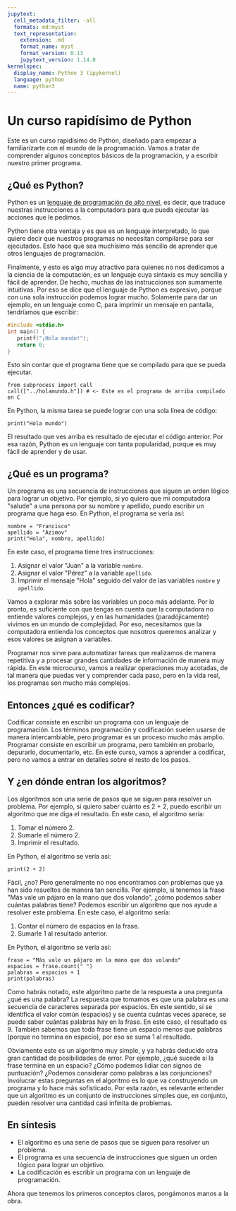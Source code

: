 ```yaml
---
jupytext:
  cell_metadata_filter: -all
  formats: md:myst
  text_representation:
    extension: .md
    format_name: myst
    format_version: 0.13
    jupytext_version: 1.14.0
kernelspec:
  display_name: Python 3 (ipykernel)
  language: python
  name: python3
---
```


# Un curso rapidísimo de Python

Este es un curso rapidísimo de Python, diseñado para empezar a familiarizarte con el mundo de la programación. Vamos a tratar de comprender algunos conceptos básicos de la programación, y a escribir nuestro primer programa.

## ¿Qué es Python?

Python es un [lenguaje de programación de alto nivel](https://sites.google.com/site/teoriadelenguajesycompiladores/aplicaciones-de-la-tecnologia-de-compiladores/implementacion-de-lenguajes-de-programacion-de-alto-nivel), es decir, que traduce nuestras instrucciones a la computadora para que pueda ejecutar las acciones que le pedimos.

Python tiene otra ventaja y es que es un lenguaje interpretado, lo que quiere decir que nuestros programas no necesitan compilarse para ser ejecutados. Esto hace que sea muchísimo más sencillo de aprender que otros lenguajes de programación.

Finalmente, y esto es algo muy atractivo para quienes no nos dedicamos a la ciencia de la computación, es un lenguaje cuya sintaxis es muy sencilla y fácil de aprender. De hecho, muchas de las instrucciones son sumamente intuitivas. Por eso se dice que el lenguaje de Python es expresivo, porque con una sola instrucción podemos lograr mucho. Solamente para dar un ejemplo, en un lenguaje como C, para imprimir un mensaje en pantalla, tendríamos que escribir:

```c
#include <stdio.h>
int main() {
   printf("¡Hola mundo!");
   return 0;
}
```

Esto sin contar que el programa tiene que se compilado para que se pueda ejecutar.

```{code-cell} ipython3
from subprocess import call
call(["../holamundo.h"]) # <- Este es el programa de arriba compilado en C
```

En Python, la misma tarea se puede lograr con una sola línea de código:

```{code-cell}
print("Hola mundo")
```

El resultado que ves arriba es resultado de ejecutar el código anterior. Por esa razón, Python es un lenguaje con tanta popularidad, porque es muy fácil de aprender y de usar.

## ¿Qué es un programa?

Un programa es una secuencia de instrucciones que siguen un orden lógico para lograr un objetivo. Por ejemplo, si yo quiero que mi computadora "salude" a una persona por su nombre y apellido, puedo escribir un programa que haga eso. En Python, el programa se vería así:

```{code-cell}
nombre = "Francisco"
apellido = "Azimov"
print("Hola", nombre, apellido)
```

En este caso, el programa tiene tres instrucciones:

1. Asignar el valor "Juan" a la variable `nombre`.
2. Asignar el valor "Pérez" a la variable `apellido`.
3. Imprimir el mensaje "Hola" seguido del valor de las variables `nombre` y `apellido`.

Vamos a explorar más sobre las variables un poco más adelante. Por lo pronto, es suficiente con que tengas en cuenta que la computadora no entiende valores complejos, y en las humanidades (paradójicamente) vivimos en un mundo de complejidad. Por eso, necesitamos que la computadora entienda los conceptos que nosotros queremos analizar y esos valores se asignan a variables.

Programar nos sirve para automatizar tareas que realizamos de manera repetitiva y a procesar grandes cantidades de información de manera muy rápida. En este microcurso, vamos a realizar operaciones muy acotadas, de tal manera que puedas ver y comprender cada paso, pero en la vida real, los programas son mucho más complejos.

## Entonces ¿qué es codificar?

Codificar consiste en escribir un programa con un lenguaje de programación. Los términos programación y codificación suelen usarse de manera intercambiable, pero programar es un proceso mucho más amplio. Programar consiste en escribir un programa, pero también en probarlo, depurarlo, documentarlo, etc. En este curso, vamos a aprender a codificar, pero no vamos a entrar en detalles sobre el resto de los pasos.

## Y ¿en dónde entran los algoritmos?

Los algoritmos son una serie de pasos que se siguen para resolver un problema. Por ejemplo, si quiero saber cuánto es 2 + 2, puedo escribir un algoritmo que me diga el resultado. En este caso, el algoritmo sería:

1. Tomar el número 2.
2. Sumarle el número 2.
3. Imprimir el resultado.

En Python, el algoritmo se vería así:

```{code-cell}
print(2 + 2)
```

Fácil, ¿no? Pero generalmente no nos encontramos con problemas que ya han sido resueltos de manera tan sencilla. Por ejemplo, si tenemos la frase "Más vale un pájaro en la mano que dos volando", ¿cómo podemos saber cuántas palabras tiene? Podemos escribir un algoritmo que nos ayude a resolver este problema. En este caso, el algoritmo sería:

1. Contar el número de espacios en la frase.
2. Sumarle 1 al resultado anterior.

En Python, el algoritmo se vería así:

```{code-cell}
frase = "Más vale un pájaro en la mano que dos volando"
espacios = frase.count(" ")
palabras = espacios + 1
print(palabras)
```

Como habrás notado, este algoritmo parte de la respuesta a una pregunta ¿qué es una palabra? La respuesta que tomamos es que una palabra es una secuencia de caracteres separada por espacios. En este sentido, si se identifica el valor común (espacios) y se cuenta cuántas veces aparece, se puede saber cuántas palabras hay en la frase. En este caso, el resultado es 9. También sabemos que toda frase tiene un espacio menos que palabras (porque no termina en espacio), por eso se suma 1 al resultado.

Obviamente este es un algoritmo muy simple, y ya habrás deducido otra gran cantidad de posibilidades de error. Por ejemplo, ¿qué sucede si la frase termina en un espacio? ¿Cómo podemos lidiar con signos de puntuación? ¿Podemos considerar como palabras a las conjunciones? Involucrar estas preguntas en el algoritmo es lo que va construyendo un programa y lo hace más sofisticado. Por esta razón, es relevante entender que un algoritmo es un conjunto de instrucciones simples que, en conjunto, pueden resolver una cantidad casi infinita de problemas.

## En síntesis

* El algoritmo es una serie de pasos que se siguen para resolver un problema.
* El programa es una secuencia de instrucciones que siguen un orden lógico para lograr un objetivo.
* La codificación es escribir un programa con un lenguaje de programación.

Ahora que tenemos los primeros conceptos claros, pongámonos manos a la obra.
